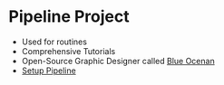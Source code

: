 # Pipeline Project
* Used for routines
* Comprehensive Tutorials
* Open-Source Graphic Designer called [Blue Ocenan](https://jenkins.io/projects/blueocean/)
* [Setup Pipeline](https://jenkins.io/doc/book/pipeline/syntax/)
